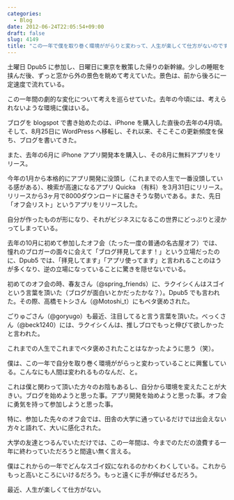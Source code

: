 ```yaml
---
categories:
  - Blog
date: 2012-06-24T22:05:54+09:00
draft: false
slug: 4149
title: "この一年で僕を取り巻く環境ががらりと変わって、人生が楽しくて仕方がないのです"
---
```


土曜日 Dpub5 に参加し、日曜日に東京を散策した帰りの新幹線。少しの睡眠を挟んだ後、ずっと窓から外の景色を眺めて考えていた。景色は、前から後ろに一定速度で流れている。

この一年間の劇的な変化について考えを巡らせていた。去年の今頃には、考えられないような環境に僕はいる。

ブログを blogspot で書き始めたのは、iPhone を購入した直後の去年の4月頃。そして、8月25日に WordPress へ移転し、それ以来、そこそこの更新頻度を保ち、ブログを書いてきた。

また、去年の6月に iPhone アプリ開発本を購入し、その8月に無料アプリをリリース。

今年の1月から本格的にアプリ開発に没頭し（これまでの人生で一番没頭している感がある）、検索が高速になるアプリ Quicka （有料）を3月31日にリリース。リリースから3ヶ月で8000ダウンロードに届きそうな勢いである。また、先日「オフ会リスト」というアプリをリリースした。

自分が作ったものが形になり、それがビジネスになるこの世界にどっぷりと浸かってしまっている。

去年の10月に初めて参加したオフ会（たった一度の普通の名古屋オフ）では、憧れのブロガーの面々に会えて「ブログ拝見してます！」という立場だったのに、Dpub5 では、「拝見してます」「アプリ使ってます」と言われることのほうが多くなり、逆の立場になっていることに驚きを隠せないでいる。

初めてのオフ会の時、春友さん（@spring_friends）に、ラクイシくんはスゴイという言葉を頂いた（ブログが面白いとかだったかな？）。Dpub5 でも言われた。その際、高橋モトシさん（@Motoshi_t）にもベタ褒めされた。

ごりゅごさん（@goryugo）も最近、注目してると言う言葉を頂いた。べっくさん（@beck1240）には、ラクイシくんは、推しブロでもっと伸びて欲しかったと言われた。

これまでの人生でこれまでベタ褒めされたことはなかったように思う（笑）。

僕は、この一年で自分を取り巻く環境ががらっと変わっていることに興奮している。こんなにも人間は変われるものなんだ、と。

これは僕と関わって頂いた方々のお陰もあるし、自分から環境を変えたことが大きい。ブログを始めようと思った事。アプリ開発を始めようと思った事。オフ会に勇気を持って参加しようと思った事。

特に、参加した先々のオフ会では、田舎の大学に通っているだけでは出会えない方々と語れて、大いに感化された。

大学の友達とつるんでいただけでは、この一年間は、今までのただの浪費する一年に終わっていただろうと間違い無く言える。

僕はこれからの一年でどんなスゴイ奴になれるのかわくわくしている。これからもっと高いところにいけるだろう。もっと遠くに手が伸ばせるだろう。

最近、人生が楽しくて仕方がない。
